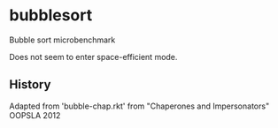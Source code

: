 bubblesort
===

Bubble sort microbenchmark

Does not seem to enter space-efficient mode.


History
---

Adapted from 'bubble-chap.rkt' from "Chaperones and Impersonators" OOPSLA 2012
